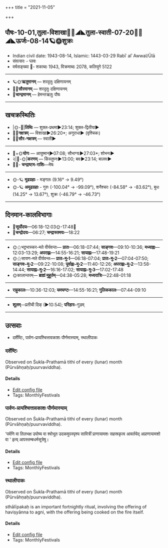 +++
title = "2021-11-05"

+++
## पौषः-10-01,तुला-विशाखा🌛🌌◢◣तुला-स्वाती-07-20🌌🌞◢◣ऊर्जः-08-14🪐🌞शुक्रः
- Indian civil date: 1943-08-14, Islamic: 1443-03-29 Rabīʿ alʾ Awwal/Ūlā
- संवत्सरः - प्लवः
- वर्षसङ्ख्या 🌛- शकाब्दः 1943, विक्रमाब्दः 2078, कलियुगे 5122
___________________
- 🪐🌞**ऋतुमानम्** — शरदृतुः दक्षिणायनम्
- 🌌🌞**सौरमानम्** — शरदृतुः दक्षिणायनम्
- 🌛**चान्द्रमानम्** — हेमन्तऋतुः पौषः
___________________


## खचक्रस्थितिः
- |🌞-🌛|**तिथिः** — शुक्ल-प्रथमा►23:14; शुक्ल-द्वितीया►  
- 🌌🌛**नक्षत्रम्** — विशाखा►26:20*; अनूराधा► (वृश्चिकः)  
- 🌌🌞**सौर-नक्षत्रम्** — स्वाती►  
___________________
- 🌛+🌞**योगः** — आयुष्मान्►07:08; सौभाग्यः►27:03*; शोभनः►  
- २|🌛-🌞|**करणम्** — किंस्तुघ्नः►13:00; बवः►23:14; बालवः►  
- 🌌🌛- **चन्द्राष्टम-राशिः**—मेषः  
___________________
- 🌞-🪐 **मूढग्रहाः** - मङ्गलः (9.16° → 9.49°)
- 🌞-🪐 **अमूढग्रहाः** - गुरुः (-100.04° → -99.09°), शनैश्चरः (-84.58° → -83.62°), बुधः (14.25° → 13.67°), शुक्रः (-46.79° → -46.73°)
___________________


## दिनमान-कालविभागाः
- 🌅**सूर्योदयः**—06:18-12:03🌞️-17:48🌇  
- 🌛**चन्द्रोदयः**—06:27; **चन्द्रास्तमयः**—18:22  
___________________
- 🌞⚝भट्टभास्कर-मते वीर्यवन्तः— **प्रातः**—06:18-07:44; **साङ्गवः**—09:10-10:36; **मध्याह्नः**—12:03-13:29; **अपराह्णः**—14:55-16:21; **सायाह्नः**—17:48-19:21  
- 🌞⚝सायण-मते वीर्यवन्तः— **प्रातः-मु॰1**—06:18-07:04; **प्रातः-मु॰2**—07:04-07:50; **साङ्गवः-मु॰2**—09:22-10:08; **पूर्वाह्णः-मु॰2**—11:40-12:26; **अपराह्णः-मु॰2**—13:58-14:44; **सायाह्नः-मु॰2**—16:16-17:02; **सायाह्नः-मु॰3**—17:02-17:48  
- 🌞कालान्तरम्— **ब्राह्मं मुहूर्तम्**—04:38-05:28; **मध्यरात्रिः**—22:48-01:18  
___________________
- **राहुकालः**—10:36-12:03; **यमघण्टः**—14:55-16:21; **गुलिककालः**—07:44-09:10  
___________________
- **शूलम्**—प्रतीची दिक् (►10:54); **परिहारः**–गुडम्  
___________________

## उत्सवाः
- दर्शेष्टिः, पार्वण-प्रायश्चित्तावकाशः पौर्णमास्याम्, स्थालीपाकः
### दर्शेष्टिः

Observed on Śukla-Prathamā tithi of every (lunar) month (Pūrvāhṇaḥ/puurvaviddha). 



#### Details
- [Edit config file](https://github.com/jyotisham/adyatithi/blob/master/gRhya/general/lunar_month/tithi/00/01/darsheShTiH.toml)
- Tags: MonthlyFestivals


### पार्वण-प्रायश्चित्तावकाशः पौर्णमास्याम्

Observed on Śukla-Prathamā tithi of every (lunar) month (Pūrvāhṇaḥ/puurvaviddha). 

'पर्वणि वा तिलभक्ष उपोष्य वा श्वोभूत उदकमुपस्पृश्य सावित्रीं प्राणायामशः सहस्रकृत्व आवर्तयेद् अप्राणायामशो वा ' इत्य् आपस्तम्बधर्मसूत्रेषु।

#### Details
- [Edit config file](https://github.com/jyotisham/adyatithi/blob/master/gRhya/Apastamba/lunar_month/tithi/00/01/pArvaNa-prAyashcittAvakAshaH_1.toml)
- Tags: MonthlyFestivals


### स्थालीपाकः

Observed on Śukla-Prathamā tithi of every (lunar) month (Pūrvāhṇaḥ/puurvaviddha). 

sthālīpakaḥ is an important fortnightly ritual, involving the offering of haviṣyānna to agni, with the offering being cooked on the fire itself.

#### Details
- [Edit config file](https://github.com/jyotisham/adyatithi/blob/master/gRhya/general/lunar_month/tithi/00/01/sthAlIpAkaH_1.toml)
- Tags: MonthlyFestivals


